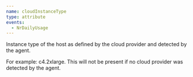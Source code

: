 ```yaml
---
name: cloudInstanceType
type: attribute
events:
  - NrDailyUsage
---
```


Instance type of the host as defined by the cloud provider and detected by the agent.

For example: c4.2xlarge. This will not be present if no cloud provider was detected by the agent.